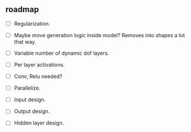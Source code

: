 ## roadmap
- [ ] Regularization.
- [ ] Maybe move generation logic inside model? Removes into shapes a lot that way.
- [ ] Variable number of dynamic dof layers.
- [ ] Per layer activations.
- [ ] Conv, Relu needed?
- [ ] Parallelize.

- [ ] Input design.
- [ ] Output design.
- [ ] Hidden layer design.
